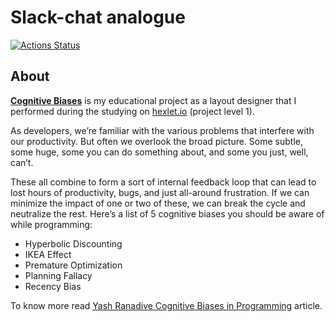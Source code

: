 # Slack-chat analogue
[![Actions Status](https://github.com/danilaprokoshev/layout-designer-project-lvl1/workflows/hexlet-check/badge.svg)](https://github.com/danilaprokoshev/layout-designer-project-lvl1/actions)

## About

[**Cognitive Biases**](http://wakeful-mint.surge.sh) is my educational project as a layout designer that I performed during the studying on [hexlet.io](https://ru.hexlet.io) (project level 1).

As developers, we’re familiar with the various problems that interfere with our productivity. But often we overlook the broad picture. Some subtle, some huge, some you can do something about, and some you just, well, can’t.

These all combine to form a sort of internal feedback loop that can lead to lost hours of productivity, bugs, and just all-around frustration. If we can minimize the impact of one or two of these, we can break the cycle and neutralize the rest. Here’s a list of 5 cognitive biases you should be aware of while programming:
* Hyperbolic Discounting
* IKEA Effect
* Premature Optimization
* Planning Fallacy
* Recency Bias

To know more read [Yash Ranadive Cognitive Biases in Programming](https://medium.com/hackernoon/cognitive-biases-in-programming-5e937707c27b) article.
